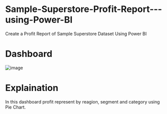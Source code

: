 # Sample-Superstore-Profit-Report---using-Power-BI
 Create a Profit Report of Sample Superstore Dataset Using Power BI

# Dashboard
  ![image](https://user-images.githubusercontent.com/84785759/123520053-63256680-d6cc-11eb-8f86-68608a9a72ea.png)
  
# Explaination 
  In this dashboard profit represent by reagion, segment and  category using Pie Chart.
  
